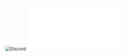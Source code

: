 ![[Discord](https://img.shields.io/discord/735831202799419454?label=DISCORD&logo=discord&style=for-the-badge)](https://discord.gg/dVNfdXe)
![[PyPI - Python Version](https://img.shields.io/pypi/pyversions/django?logo=python&style=for-the-badge)](python.org)
